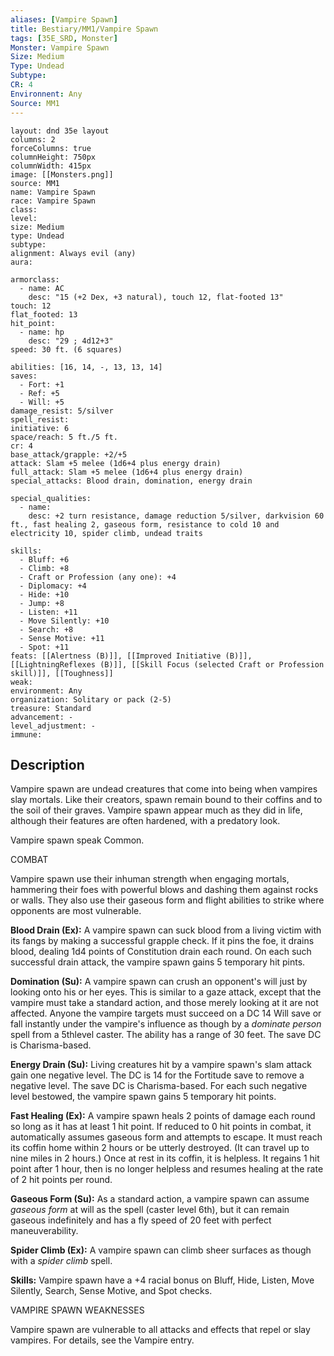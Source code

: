 ```yaml
---
aliases: [Vampire Spawn]
title: Bestiary/MM1/Vampire Spawn
tags: [35E_SRD, Monster]
Monster: Vampire Spawn
Size: Medium
Type: Undead
Subtype: 
CR: 4
Environnent: Any
Source: MM1
---
```


```statblock
layout: dnd 35e layout
columns: 2
forceColumns: true
columnHeight: 750px
columnWidth: 415px
image: [[Monsters.png]]
source: MM1
name: Vampire Spawn
race: Vampire Spawn
class: 
level: 
size: Medium
type: Undead
subtype: 
alignment: Always evil (any)
aura: 

armorclass:
  - name: AC
    desc: "15 (+2 Dex, +3 natural), touch 12, flat-footed 13"
touch: 12
flat_footed: 13
hit_point:
  - name: hp
    desc: "29 ; 4d12+3"
speed: 30 ft. (6 squares)

abilities: [16, 14, -, 13, 13, 14]
saves:
  - Fort: +1
  - Ref: +5
  - Will: +5
damage_resist: 5/silver
spell_resist: 
initiative: 6
space/reach: 5 ft./5 ft.
cr: 4
base_attack/grapple: +2/+5
attack: Slam +5 melee (1d6+4 plus energy drain)
full_attack: Slam +5 melee (1d6+4 plus energy drain)
special_attacks: Blood drain, domination, energy drain

special_qualities:
  - name: 
    desc: +2 turn resistance, damage reduction 5/silver, darkvision 60 ft., fast healing 2, gaseous form, resistance to cold 10 and electricity 10, spider climb, undead traits

skills:
  - Bluff: +6
  - Climb: +8
  - Craft or Profession (any one): +4
  - Diplomacy: +4
  - Hide: +10
  - Jump: +8
  - Listen: +11
  - Move Silently: +10
  - Search: +8
  - Sense Motive: +11
  - Spot: +11
feats: [[Alertness (B)]], [[Improved Initiative (B)]], [[LightningReflexes (B)]], [[Skill Focus (selected Craft or Profession skill)]], [[Toughness]]
weak: 
environment: Any
organization: Solitary or pack (2-5)
treasure: Standard
advancement: -
level_adjustment: -
immune: 
```

## Description

<p>Vampire spawn are undead creatures that come into being when vampires slay mortals. Like their creators, spawn remain bound to their coffins and to the soil of their graves. Vampire spawn appear much as they did in life, although their features are often hardened, with a predatory look.</p>
<p>Vampire spawn speak Common.</p>
<p>COMBAT</p>
<p>Vampire spawn use their inhuman strength when engaging mortals, hammering their foes with powerful blows and dashing them against rocks or walls. They also use their gaseous form and flight abilities to strike where opponents are most vulnerable.</p>
<p>
            <b>Blood Drain (Ex):</b> A vampire spawn can suck blood from a living victim with its fangs by making a successful grapple check. If it pins the foe, it drains blood, dealing 1d4 points of Constitution drain each round. On each such successful drain attack, the vampire spawn gains 5 temporary hit pints.</p>
<p>
            <b>Domination (Su):</b> A vampire spawn can crush an opponent's will just by looking onto his or her eyes. This is similar to a gaze attack, except that the vampire must take a standard action, and those merely looking at it are not affected. Anyone the vampire targets must succeed on a DC 14 Will save or fall instantly under the vampire's influence as though by a  <i>dominate person</i> spell from a 5thlevel caster. The ability has a range of 30 feet. The save DC is Charisma-based.</p>
<p>
            <b>Energy Drain (Su):</b> Living creatures hit by a vampire spawn's slam attack gain one negative level. The DC is 14 for the Fortitude save to remove a negative level. The save DC is Charisma-based. For each such negative level bestowed, the vampire spawn gains 5 temporary hit points.</p>
<p>
            <b>Fast Healing (Ex):</b> A vampire spawn heals 2 points of damage each round so long as it has at least 1 hit point. If reduced to 0 hit points in combat, it automatically assumes gaseous form and attempts to escape. It must reach its coffin home within 2 hours or be utterly destroyed. (It can travel up to nine miles in 2 hours.) Once at rest in its coffin, it is helpless. It regains 1 hit point after 1 hour, then is no longer helpless and resumes healing at the rate of 2 hit points per round.</p>
<p>
            <b>Gaseous Form (Su):</b> As a standard action, a vampire spawn can assume <i>gaseous form</i> at will as the spell (caster level 6th), but it can remain gaseous indefinitely and has a fly speed of 20 feet with perfect maneuverability.</p>
<p>
            <b>Spider Climb (Ex):</b> A vampire spawn can climb sheer surfaces as though with a <i>spider climb</i> spell.</p>
<p>
            <b>Skills:</b> Vampire spawn have a +4 racial bonus on Bluff, Hide, Listen, Move Silently, Search, Sense Motive, and Spot checks.</p>
<p>VAMPIRE SPAWN WEAKNESSES</p>
<p>Vampire spawn are vulnerable to all attacks and effects that repel or slay vampires. For details, see the Vampire entry.</p>